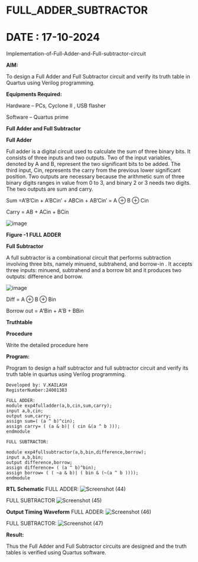 # FULL_ADDER_SUBTRACTOR
# DATE : 17-10-2024
Implementation-of-Full-Adder-and-Full-subtractor-circuit

**AIM:**

To design a Full Adder and Full Subtractor circuit and verify its truth table in Quartus using Verilog programming.

**Equipments Required:**

Hardware – PCs, Cyclone II , USB flasher

Software – Quartus prime

**Full Adder and Full Subtractor**

**Full Adder**

Full adder is a digital circuit used to calculate the sum of three binary bits. It consists of three inputs and two outputs. Two of the input variables, denoted by A and B, represent the two significant bits to be added. The third input, Cin, represents the carry from the previous lower significant position. Two outputs are necessary because the arithmetic sum of three binary digits ranges in value from 0 to 3, and binary 2 or 3 needs two digits. The two outputs are sum and carry.

Sum =A’B’Cin + A’BCin’ + ABCin + AB’Cin’ = A ⊕ B ⊕ Cin 

Carry = AB + ACin + BCin

![image](https://github.com/naavaneetha/FULL_ADDER_SUBTRACTOR/assets/154305477/0f30ba51-5ffb-4198-845f-18e054f675e7)

**Figure -1 FULL ADDER**

**Full Subtractor**

A full subtractor is a combinational circuit that performs subtraction involving three bits, namely minuend, subtrahend, and borrow-in . It accepts three inputs: minuend, subtrahend and a borrow bit and it produces two outputs: difference and borrow.

![image](https://github.com/naavaneetha/FULL_ADDER_SUBTRACTOR/assets/154305477/02b24f51-ab51-4304-9ad6-7b81ffc1ead5)

Diff = A ⊕ B ⊕ Bin 

Borrow out = A'Bin + A'B + BBin

**Truthtable**

**Procedure**

Write the detailed procedure here

**Program:**

Program to design a half subtractor and full subtractor circuit and verify its truth table in quartus using Verilog programming.
```
Developed by: V.KAILASH
RegisterNumber:24001383
```

```
FULL ADDER:
module exp4fulladder(a,b,cin,sum,carry);
input a,b,cin;
output sum,carry;
assign sum=( (a ^ b)^cin);
assign carry= ( (a & b)| ( cin &(a ^ b )));
endmodule
```

```
FULL SUBTRACTOR:

module exp4fullsubtractor(a,b,bin,difference,borrow);
input a,b,bin;
output difference,borrow;
assign difference= ( (a ^ b)^bin);
assign borrow= ( ( ~a & b)| ( bin & (~(a ^ b ))));
endmodule
```

**RTL Schematic**
FULL ADDER:
![Screenshot (44)](https://github.com/user-attachments/assets/793fa9ed-0b1a-43cf-b9bc-a4efc62ef910)

FULL SUBTRACTOR
![Screenshot (45)](https://github.com/user-attachments/assets/6cb242b5-522f-4749-bb07-47ef830acece)


**Output Timing Waveform**
FULL ADDER:
![Screenshot (46)](https://github.com/user-attachments/assets/e7824749-6001-43ef-a01c-46f44a4e1dd1)

FULL SUBTRACTOR:
![Screenshot (47)](https://github.com/user-attachments/assets/3fa87f2a-ef18-44ad-aed2-c323b76b1df8)



**Result:**

Thus the Full Adder and Full Subtractor circuits are designed and the truth tables is verified using Quartus software.



